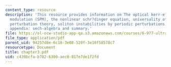 ```yaml
---
content_type: resource
description: 'This resource provides information on The optical kerr-effect, self-phase
  modulation (SPM), the nonlinear schr?dinger equation, universality of the NSE, soliton
  perturbation theory, soliton instabilities by periodic perturbations, pulse compression,
  appendix: sech-algebra and summary.'
file: https://ol-ocw-studio-app-qa.s3.amazonaws.com/courses/6-977-ultrafast-optics-spring-2005/c439bcfab7826300aec0017e7de1f2fd_chapter3.pdf
file_type: application/pdf
parent_uid: 94257d6e-6c18-3e08-520f-3e10f58578c7
resourcetype: Document
title: chapter3.pdf
uid: c439bcfa-b782-6300-aec0-017e7de1f2fd
---
```

